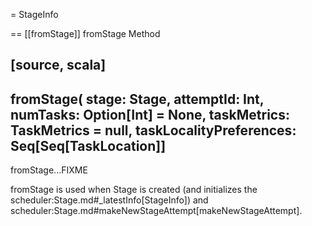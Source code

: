= StageInfo

== [[fromStage]] fromStage Method

[source, scala]
----
fromStage(
  stage: Stage,
  attemptId: Int,
  numTasks: Option[Int] = None,
  taskMetrics: TaskMetrics = null,
  taskLocalityPreferences: Seq[Seq[TaskLocation]]
----

fromStage...FIXME

fromStage is used when Stage is created (and initializes the scheduler:Stage.md#_latestInfo[StageInfo]) and scheduler:Stage.md#makeNewStageAttempt[makeNewStageAttempt].
